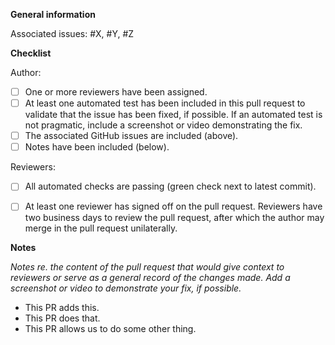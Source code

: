 **General information**

Associated issues: #X, #Y, #Z

**Checklist**

Author:

- [ ] One or more reviewers have been assigned.
- [ ] At least one automated test has been included in this pull request to validate that the issue has been fixed, if possible.  If an automated test is not pragmatic, include a screenshot or video demonstrating the fix.
- [ ] The associated GitHub issues are included (above).
- [ ] Notes have been included (below).

Reviewers:

- [ ] All automated checks are passing (green check next to latest commit).
- [ ] At least one reviewer has signed off on the pull request.  Reviewers have two business days to review the pull request, after which the author may merge in the pull request unilaterally.


**Notes**

_Notes re. the content of the pull request that would give context to reviewers or serve as a  general record of the changes made.  Add a screenshot or video to demonstrate your fix, if possible._

- This PR adds this.
- This PR does that.
- This PR allows us to do some other thing.
